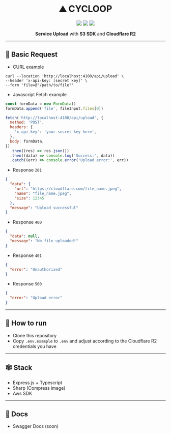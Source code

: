 <h1 align="center">⛰️ CYCLOOP</h1>
<p align="center">
<img src="https://img.shields.io/badge/Express%20js-000000?style=for-the-badge&logo=express&logoColor=white" />
<img src="https://img.shields.io/badge/TypeScript-007ACC?style=for-the-badge&logo=typescript&logoColor=white" />
<img src="https://img.shields.io/badge/Cloudflare-F38020?style=for-the-badge&logo=Cloudflare&logoColor=white" />
</p>
<p align="center"><b>Service Upload</b> with <b>S3 SDK</b> and <b>Cloudflare R2</b></p>

---

## 🔀 Basic Request

- CURL example

```shell
curl --location 'http://localhost:4100/api/upload' \
--header 'x-api-key: [secret key]' \
--form 'file=@"/path/to/file"'
```

- Javascript Fetch example

```js
const formData = new FormData()
formData.append('file', fileInput.files[0])

fetch('http://localhost:4100/api/upload', {
  method: 'POST',
  headers: {
    'x-api-key': 'your-secret-key-here',
  },
  body: formData,
})
  .then((res) => res.json())
  .then((data) => console.log('Success:', data))
  .catch((err) => console.error('Upload error:', err))
```

- Response `201`

```json
{
  "data": {
    "url": "https://cloudflare.com/file_name.jpeg",
    "name": "file_name.jpeg",
    "size": 12345
  },
  "message": "Upload successful"
}
```

- Response `400`

```json
{
  "data": null,
  "message": "No file uploaded!"
}
```

- Response `401`

```json
{
  "error": "Unauthorized"
}
```

- Response `500`

```json
{
  "error": "Upload error"
}
```

---

## 🏃 How to run

- Clone this repository
- Copy `.env.example` to `.env` and adjust according to the Cloudflare R2 credentials you have

---

## 🕸️ Stack

- Express.js + Typescript
- Sharp (Compress image)
- Aws SDK

---

## 📖 Docs

- Swagger Docs (soon)

